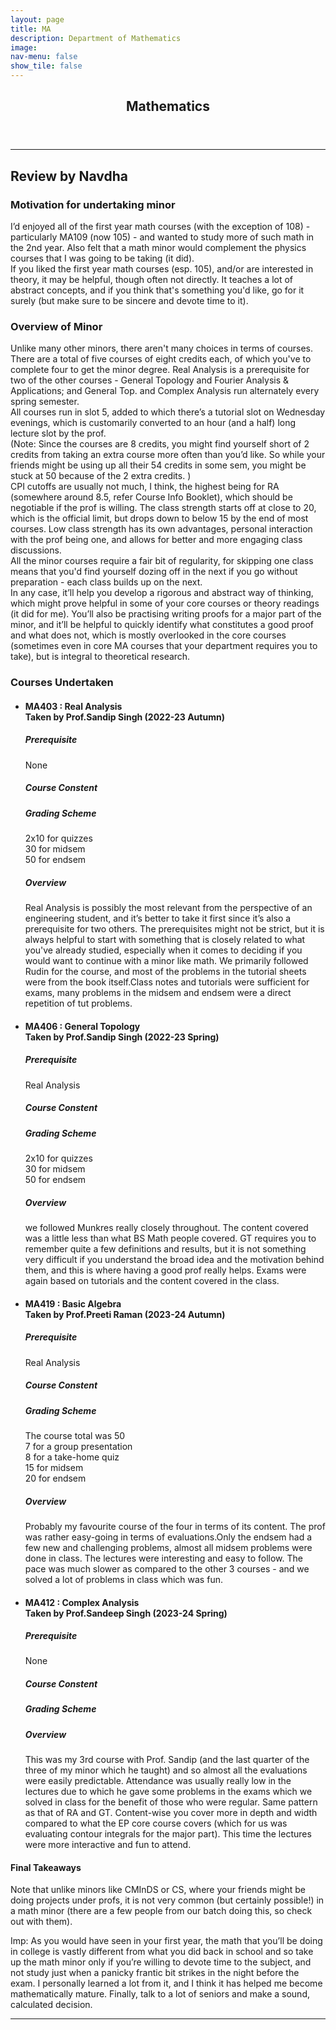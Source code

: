 ```yaml
---
layout: page
title: MA
description: Department of Mathematics
image: 
nav-menu: false
show_tile: false
---
```


<!-- Main -->
<div id="main" class="alt">

<!-- One -->
<section id="one">
	<div class="inner">
		<header class="major">
			<h2>Mathematics</h2>
		</header>

<!-- Content -->

<!--First review-->
<hr>
<h4></h4>
<p></p>
<h2>Review by Navdha</h2>
<h3>Motivation for undertaking minor</h3>
<p>I’d enjoyed all of the first year math courses (with the exception of 108) - particularly MA109 (now 105) - and wanted to study more of such math in the 2nd year. Also felt that a math minor would complement the physics courses that I was going to be taking (it did).<br>
If you liked the first year math courses (esp. 105), and/or are interested in theory, it may be helpful, though often not directly. It teaches a lot of abstract concepts, and if you think that's something you'd like, go for it surely (but make sure to be sincere and devote time to it).</p>
<h3>Overview of Minor</h3>
<p>Unlike many other minors, there aren't many choices in terms of courses. There are a total of five courses of eight credits each, of which you've to complete four to get the minor degree. Real Analysis is a prerequisite for two of the other courses - General Topology and Fourier Analysis & Applications; and General Top. and Complex Analysis run alternately every spring semester.<br>
All courses run in slot 5, added to which there’s a tutorial slot on Wednesday evenings, which is customarily converted to an hour (and a half) long lecture slot by the prof.<br>
(Note: 
Since the courses are 8 credits, you might find yourself short of 2 credits from taking an extra course more often than you’d like. So while your friends might be using up all their 54 credits in some sem, you might be stuck at 50 because of the 2 extra credits. )<br>
CPI cutoffs are usually not much, I think, the highest
being for RA (somewhere around 8.5, refer Course Info Booklet), which should be
negotiable if the prof is willing. The class strength starts off at close to 20, which is the
official limit, but drops down to below 15 by the end of most courses. Low class strength
has its own advantages, personal interaction with the prof being one, and allows for
better and more engaging class discussions.<br>
All the minor courses require a fair bit of regularity, for skipping one class means that you'd find yourself dozing off in the next if you go without preparation - each class builds up on the next.<br>
In any case, it’ll help you develop a rigorous and abstract way of thinking, which might prove helpful in some of your core courses or theory readings (it did for me). You’ll also be practising writing proofs for a major part of the minor, and it’ll be helpful to quickly identify what constitutes a good proof and what does not, which is mostly overlooked in the core courses (sometimes even in core MA courses that your department requires you to take), but is integral to theoretical research. 
</p>

<h3>Courses Undertaken</h3>
	<ul>
	<li><h4>MA403 : Real Analysis
			<br>Taken by Prof.Sandip Singh (2022-23 Autumn)</h4>
			<h5>Prerequisite</h5>
			<p>None</p>
			<h5>Course Constent</h5>
			<p></p>
			<h5>Grading Scheme</h5>
			<p>2x10 for quizzes <br> 30 for midsem <br> 50 for endsem
			</p>
			<h5>Overview</h5>
			<p>Real Analysis is possibly the most relevant from the perspective of an engineering student, and it’s better to take it first since it’s also a prerequisite for two others. The prerequisites might not be strict, but it is always helpful to start with something that is closely related to what you've already studied, especially when it comes to deciding if you would want to continue with a minor like math. We primarily followed Rudin for the course, and most of the problems in the tutorial sheets were from the book itself.Class notes and tutorials were sufficient for exams, many problems in the midsem and endsem were a direct repetition of tut problems.</p>
			</li>
	<li><h4>MA406 : General Topology
			<br>Taken by Prof.Sandip Singh (2022-23 Spring)</h4>
			<h5>Prerequisite</h5>
			<p>Real Analysis</p>
			<h5>Course Constent</h5>
			<p></p>
			<h5>Grading Scheme</h5>
			<p>2x10 for quizzes <br> 30 for midsem <br> 50 for endsem
			</p>
			<h5>Overview</h5>
			<p>we followed Munkres really closely throughout. The content covered was a little less than what BS Math people covered. GT requires you to remember quite a few definitions and results, but it is not something very difficult if you understand the broad idea and the motivation behind them, and this is where having a good prof really helps. Exams were again based on tutorials and the content covered in the class.</p>
			</li>	
	<li><h4>MA419 : Basic Algebra
			<br>Taken by Prof.Preeti Raman (2023-24 Autumn)</h4>
			<h5>Prerequisite</h5>
			<p>Real Analysis</p>
			<h5>Course Constent</h5>
			<p></p>
			<h5>Grading Scheme</h5>
			<p>The course total was 50 <br>7 for a group presentation <br>8 for a take-home quiz<br>15 for midsem<br>20 for endsem</p>
			<h5>Overview</h5>
			<p>Probably my favourite course of the four in terms of its content. The prof was rather easy-going in terms of evaluations.Only the endsem had a few new and challenging problems, almost all midsem problems were done in class. The lectures were interesting and easy to follow. The pace was much slower as compared to the other 3 courses - and we solved a lot of problems in class which was fun. </p>
			</li>
	<li><h4>MA412 : Complex Analysis
			<br>Taken by Prof.Sandeep Singh (2023-24 Spring)</h4>
			<h5>Prerequisite</h5>
			<p>None</p>
			<h5>Course Constent</h5>
			<p></p>
			<h5>Grading Scheme</h5>
			<p></p>
			<h5>Overview</h5>
			<p>This was my 3rd course with Prof. Sandip (and the last quarter of the three of my minor which he taught) and so almost all the evaluations were easily predictable. Attendance was usually really low in the lectures due to which he gave some problems in the exams which we solved in class for the benefit of those who were regular. Same pattern as that of RA and GT. Content-wise you cover more in depth and width compared to what the EP core course covers (which for us was evaluating contour integrals for the major part). This time the lectures were more interactive and fun to attend.</p>
			</li>					
	</ul>

<h4>Final Takeaways</h4>
<p>Note that unlike minors like CMInDS or CS, where your friends might be doing projects
under profs, it is not very common (but certainly possible!) in a math minor (there are a few people from our batch doing this, so check out with them).<br> 

Imp: As you would have seen in your first year, the math that you’ll be doing in college is
vastly different from what you did back in school and so take up the math minor only if you’re willing to devote time to the
subject, and not study just when a panicky frantic bit strikes in the night before the exam. I personally learned a lot from it, and I think it has helped me become mathematically mature.
 Finally, talk to a lot of seniors and make a sound, calculated decision. 
</p>




<!--Second review-->
<hr>

